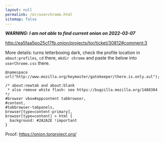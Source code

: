 ```yaml
---
layout: null
permalink: /or/userchrome.html
sitemap: false
---
```


**_WARNING: I am not able to find current onion on 2022-03-07_**

http://ea5faa5po25cf7fb.onion/projects/tor/ticket/30812#comment:3

More details: turns letterboxing dark, check the profile location in
`about:profiles`, `cd` there, `mkdir chrome` and paste the below into
`userChrome.css` there.

```
@namespace url("http://www.mozilla.org/keymaster/gatekeeper/there.is.only.xul");

/* about:newtab and about:blank
 * also remove white flash: see https://bugzilla.mozilla.org/1488384 */
#browser vbox#appcontent tabbrowser,
#content,
#tabbrowser-tabpanels,
browser[type=content-primary],
browser[type=content] > html {
  background: #2A2A2E !important
}
```

Proof: https://onion.torproject.org/
